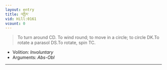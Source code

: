 ```yaml
---
layout: entry
title: འཁྱིར་
vid: Hill:0161
vcount: 0
---
```

> To turn around CD\. To wind round; to move in a circle; to circle DK\.To rotate a parasol DS\.To rotate, spin TC\.

* Volition: _Involuntary_
* Arguments: _Abs-Obl_

---


